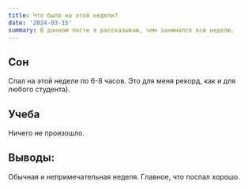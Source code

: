 ```yaml
---
title: Что было на этой недели?
date: '2024-03-15'
summary: В данном посте я рассказываю, чем занимался всю неделю.
---
```

## Сон

Спал на этой неделе по 6-8 часов. Это для меня рекорд, как и для любого студента).

## Учеба

Ничего не произошло.

## Выводы:

Обычная и непримечательная неделя. Главное, что поспал хорошо.